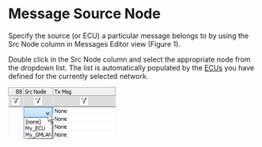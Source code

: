 # Message Source Node

Specify the source (or ECU) a particular message belongs to by using the Src Node column in Messages Editor view (Figure 1).

Double click in the Src Node column and select the appropriate node from the dropdown list. The list is automatically populated by the [ECUs](../../ecus-view/) you have defined for the currently selected network.

![Figure 1: Select the Source Node (or ECU) from the Src Node list.](../../../../.gitbook/assets/spyinmsgsourcenode.gif)
